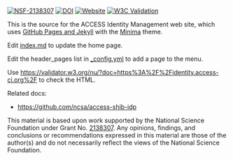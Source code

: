 [![NSF-2138307](https://img.shields.io/badge/NSF-2138307-blue.svg)](https://nsf.gov/awardsearch/showAward?AWD_ID=2138307)
[![DOI](https://zenodo.org/badge/509179677.svg)](https://zenodo.org/badge/latestdoi/509179677)
[![Website](https://img.shields.io/website?url=https%3A%2F%2Fidentity.access-ci.org%2F)](https://identity.access-ci.org/)
[![W3C Validation](https://img.shields.io/w3c-validation/html?targetUrl=https%3A%2F%2Fidentity.access-ci.org%2F)](https://validator.w3.org/nu/?doc=https%3A%2F%2Fidentity.access-ci.org%2F)

This is the source for the ACCESS Identity Management web site, which uses [GitHub Pages and Jekyll](https://docs.github.com/en/pages/setting-up-a-github-pages-site-with-jekyll/about-github-pages-and-jekyll) with the [Minima](https://github.com/jekyll/minima/tree/v2.5.1) theme.

Edit [index.md](index.md) to update the home page.

Edit the header_pages list in [_config.yml](_config.yml) to add a page to the menu.

Use <https://validator.w3.org/nu/?doc=https%3A%2F%2Fidentity.access-ci.org%2F> to check the HTML.

Related docs:
* <https://github.com/ncsa/access-shib-idp>

This material is based upon work supported by the National Science Foundation under Grant No. [2138307](https://nsf.gov/awardsearch/showAward?AWD_ID=2138307). Any opinions, findings, and conclusions or recommendations expressed in this material are those of the author(s) and do not necessarily reflect the views of the National Science Foundation.
